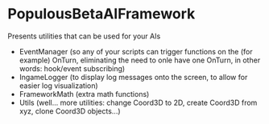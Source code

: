 # PopulousBetaAIFramework

Presents utilities that can be used for your AIs
- EventManager (so any of your scripts can trigger functions on the (for example) OnTurn, eliminating the need to onle have one OnTurn, in other words: hook/event subscribing)
- IngameLogger (to display log messages onto the screen, to allow for easier log visualization)
- FrameworkMath (extra math functions)
- Utils (well... more utilities: change Coord3D to 2D, create Coord3D from xyz, clone Coord3D objects...)